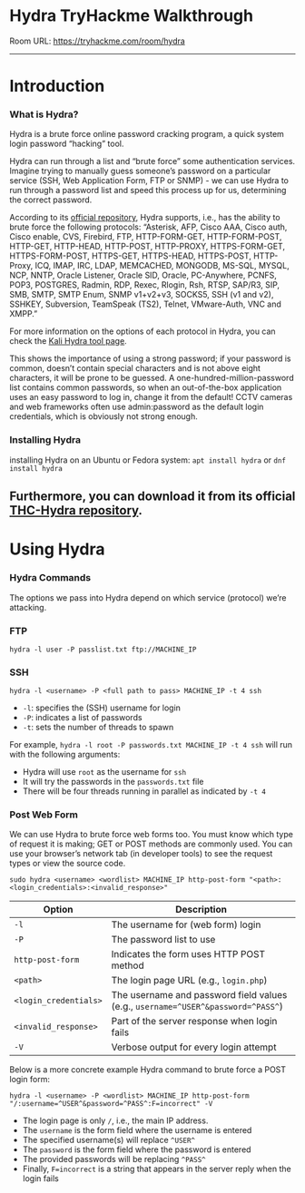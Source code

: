 # Hydra TryHackme Walkthrough

Room URL: https://tryhackme.com/room/hydra

---
# Introduction

### What is Hydra?
Hydra is a brute force online password cracking program, a quick system login password “hacking” tool.

Hydra can run through a list and “brute force” some authentication services. Imagine trying to manually guess someone’s password on a particular service (SSH, Web Application Form, FTP or SNMP) - we can use Hydra to run through a password list and speed this process up for us, determining the correct password.

According to its [official repository](https://github.com/vanhauser-thc/thc-hydra), Hydra supports, i.e., has the ability to brute force the following protocols: “Asterisk, AFP, Cisco AAA, Cisco auth, Cisco enable, CVS, Firebird, FTP, HTTP-FORM-GET, HTTP-FORM-POST, HTTP-GET, HTTP-HEAD, HTTP-POST, HTTP-PROXY, HTTPS-FORM-GET, HTTPS-FORM-POST, HTTPS-GET, HTTPS-HEAD, HTTPS-POST, HTTP-Proxy, ICQ, IMAP, IRC, LDAP, MEMCACHED, MONGODB, MS-SQL, MYSQL, NCP, NNTP, Oracle Listener, Oracle SID, Oracle, PC-Anywhere, PCNFS, POP3, POSTGRES, Radmin, RDP, Rexec, Rlogin, Rsh, RTSP, SAP/R3, SIP, SMB, SMTP, SMTP Enum, SNMP v1+v2+v3, SOCKS5, SSH (v1 and v2), SSHKEY, Subversion, TeamSpeak (TS2), Telnet, VMware-Auth, VNC and XMPP.”

For more information on the options of each protocol in Hydra, you can check the [Kali Hydra tool page](https://en.kali.tools/?p=220).

This shows the importance of using a strong password; if your password is common, doesn’t contain special characters and is not above eight characters, it will be prone to be guessed. A one-hundred-million-password list contains common passwords, so when an out-of-the-box application uses an easy password to log in, change it from the default! CCTV cameras and web frameworks often use admin:password as the default login credentials, which is obviously not strong enough.

### Installing Hydra

 installing Hydra on an Ubuntu or Fedora system: `apt install hydra` or `dnf install hydra`

 Furthermore, you can download it from its official [THC-Hydra repository](https://github.com/vanhauser-thc/thc-hydra).
---
 # Using Hydra

### Hydra Commands
The options we pass into Hydra depend on which service (protocol) we’re attacking.

### FTP

`hydra -l user -P passlist.txt ftp://MACHINE_IP`

### SSH

`hydra -l <username> -P <full path to pass> MACHINE_IP -t 4 ssh`

- `-l`: specifies the (SSH) username for login
- `-P`: indicates a list of passwords
- `-t`:	sets the number of threads to spawn

For example, `hydra -l root -P passwords.txt MACHINE_IP -t 4 ssh` will run with the following arguments:

- Hydra will use `root` as the username for `ssh`
- It will try the passwords in the `passwords.txt` file
- There will be four threads running in parallel as indicated by `-t 4`


### Post Web Form
We can use Hydra to brute force web forms too. You must know which type of request it is making; GET or POST methods are commonly used. You can use your browser’s network tab (in developer tools) to see the request types or view the source code.

`sudo hydra <username> <wordlist> MACHINE_IP http-post-form "<path>:<login_credentials>:<invalid_response>"`

| Option           | Description                                                                 |
|------------------|-----------------------------------------------------------------------------|
| `-l`             | The username for (web form) login                                           |
| `-P`             | The password list to use                                                    |
| `http-post-form` | Indicates the form uses HTTP POST method                                    |
| `<path>`         | The login page URL (e.g., `login.php`)                                      |
| `<login_credentials>` | The username and password field values (e.g., `username=^USER^&password=^PASS^`) |
| `<invalid_response>`  | Part of the server response when login fails                           |
| `-V`             | Verbose output for every login attempt                                      |

Below is a more concrete example Hydra command to brute force a POST login form:

`hydra -l <username> -P <wordlist> MACHINE_IP http-post-form "/:username=^USER^&password=^PASS^:F=incorrect" -V`

- The login page is only `/`, i.e., the main IP address.
- The `username` is the form field where the username is entered
- The specified username(s) will replace `^USER^`
- The `password` is the form field where the password is entered
- The provided passwords will be replacing `^PASS^`
- Finally, `F=incorrect` is a string that appears in the server reply when the login fails
